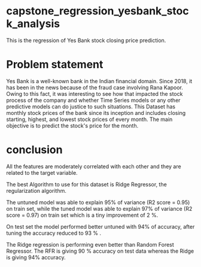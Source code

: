 # capstone_regression_yesbank_stock_analysis
This is the regression of Yes Bank stock closing price prediction.
# Problem statement

Yes Bank is  a well-known bank in the Indian financial domain. Since 2018, it has been in the news because of the fraud case involving Rana Kapoor. Owing to this fact, it was interesting to see how that impacted the stock process of the company and whether Time Series models or any other predictive models can do justice to such situations. This Dataset has monthly stock prices of the bank since its inception and includes closing starting, highest, and lowest stock prices of every month. The main objective is to predict the stock's price for the month.

# conclusion 

All the features are moderately correlated with each other and they are related to the target variable.

The best Algorithm to use for this dataset is Ridge Regressor, the regularization algorithm.

The untuned model was able to explain 95% of variance (R2 score = 0.95) on train set, while the tuned model was able to explain 97% of variance (R2 score = 0.97) on train set which is a tiny improvement of 2 %.

On test set the model performed better untuned with 94% of accuracy, after tuning the accuracy reduced to 93 % .

The Ridge regression is performing even better than Random Forest Regressor. The RFR is giving 90 % accuracy on test data whereas the Ridge is giving 94% accuracy.
